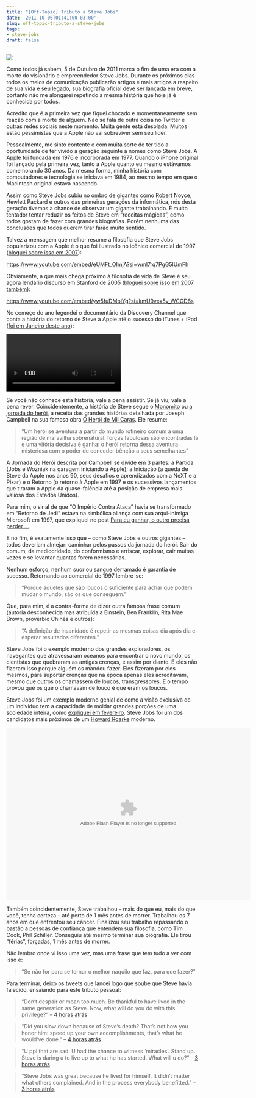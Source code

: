 ```yaml
---
title: "[Off-Topic] Tributo a Steve Jobs"
date: '2011-10-06T01:41:00-03:00'
slug: off-topic-tributo-a-steve-jobs
tags:
- steve-jobs
draft: false
---
```


[![](http://s3.amazonaws.com/akitaonrails/assets/2011/10/6/the_hero_original.png?1317872992)](http://www.apple.com/stevejobs)

Como todos já sabem, 5 de Outubro de 2011 marca o fim de uma era com a morte do visionário e empreendedor Steve Jobs. Durante os próximos dias todos os meios de comunicação publicarão artigos e mais artigos a respeito de sua vida e seu legado, sua biografia oficial deve ser lançada em breve, portanto não me alongarei repetindo a mesma história que hoje já é conhecida por todos.

Acredito que é a primeira vez que fiquei chocado e momentaneamente sem reação com a morte de alguém. Não se fala de outra coisa no Twitter e outras redes sociais neste momento. Muita gente está desolada. Muitos estão pessimistas que a Apple não vai sobreviver sem seu líder.

Pessoalmente, me sinto contente e com muita sorte de ter tido a oportunidade de ter vivido a geração seguinte a nomes como Steve Jobs. A Apple foi fundada em 1976 e incorporada em 1977. Quando o iPhone original foi lançado pela primeira vez, tanto a Apple quanto eu mesmo estávamos comemorando 30 anos. Da mesma forma, minha história com computadores e tecnologia se iniciava em 1984, ao mesmo tempo em que o Macintosh original estava nascendo.


Assim como Steve Jobs subiu no ombro de gigantes como Robert Noyce, Hewlett Packard e outros das primeiras gerações da informática, nós desta geração tivemos a chance de observar um gigante trabalhando. É muito tentador tentar reduzir os feitos de Steve em “receitas mágicas”, como todos gostam de fazer com grandes biografias. Porém nenhuma das conclusões que todos querem tirar farão muito sentido.

Talvez a mensagem que melhor resume a filosofia que Steve Jobs popularizou com a Apple é o que foi ilustrado no icônico comercial de 1997 ([bloguei sobre isso em 2007](http://akitaonrails.com/2007/01/27/off-topic-heres-to-the-crazy-ones)):

https://www.youtube.com/embed/eUMFt_OImjA?si=wml7rq7PgG5lUmFh

Obviamente, a que mais chega próximo à filosofia de vida de Steve é seu agora lendário discurso em Stanford de 2005 ([bloguei sobre isso em 2007 também](http://akitaonrails.com/2007/06/13/off-topic-steve-jobs-discurso-em-stanford-2005)):

https://www.youtube.com/embed/yw5fuDMblYg?si=kmU9vex5v_WCGD6s

No começo do ano legendei o documentário da Discovery Channel que conta a história do retorno de Steve à Apple até o sucesso do iTunes + iPod ([foi em Janeiro deste ano](http://akitaonrails.com/2011/01/30/documentario-the-ipod-revolution)):

<video controls>
<source src="https://s3.us-east-2.amazonaws.com/blip.tv/Akitaonrails-iPodRevolutionPtBR748.m4v.mp4">
Your browser does not support the video tag. [Direct Link](https://s3.us-east-2.amazonaws.com/blip.tv/Akitaonrails-iPodRevolutionPtBR748.m4v.mp4)
</source></video>

Se você não conhece esta história, vale a pena assistir. Se já viu, vale a pena rever. Coincidentemente, a história de Steve segue o [Monomito](http://en.wikipedia.org/wiki/Monomyth) ou [a jornada do herói](http://en.wikipedia.org/wiki/Monomyth), a receita das grandes histórias detalhada por Joseph Campbell na sua famosa obra [O Herói de Mil Caras](http://en.wikipedia.org/wiki/Joseph_Campbell#The_Hero_with_a_Thousand_Faces). Ele resume:

> “Um herói se aventura a partir do mundo rotineiro comum a uma região de maravilha sobrenatural: forças fabulosas são encontradas lá e uma vitória decisiva é ganha: o herói retorna dessa aventura misteriosa com o poder de conceder bênção a seus semelhantes”

A Jornada do Herói descrita por Campbell se divide em 3 partes: a Partida (Jobs e Wozniak na garagem iniciando a Apple); a Iniciação (a queda de Steve da Apple nos anos 90, seus desafios e aprendizados com a NeXT e a Pixar) e o Retorno (o retorno à Apple em 1997 e os sucessivos lançamentos que tiraram a Apple da quase-falência até a posição de empresa mais valiosa dos Estados Unidos).

Para mim, o sinal de que “O Império Contra Ataca” havia se transformado em “Retorno de Jedi” estava na simbólica aliança com sua arqui-inimiga Microsoft em 1997, que expliquei no post [Para eu ganhar, o outro precisa perder …](http://akitaonrails.com/2007/10/23/para-eu-ganhar-o-outro-precisa-perder).

E no fim, é exatamente isso que – como Steve Jobs e outros gigantes – todos deveriam almejar: caminhar pelos passos da jornada do herói. Sair do comum, da mediocridade, do conformismo e arriscar, explorar, cair muitas vezes e se levantar quantas forem necessárias.

Nenhum esforço, nenhum suor ou sangue derramado é garantia de sucesso. Retornando ao comercial de 1997 lembre-se:

> “Porque aqueles que são loucos o suficiente para achar que podem mudar o mundo, são os que conseguem.”

Que, para mim, é a contra-forma de dizer outra famosa frase comum (autoria desconhecida mas atribuída a Einstein, Ben Franklin, Rita Mae Brown, provérbio Chinês e outros):

> “A definição de insanidade é repetir as mesmas coisas dia após dia e esperar resultados diferentes.”

Steve Jobs foi o exemplo moderno dos grandes exploradores, os navegantes que atravessaram oceanos para encontrar o novo mundo, os cientistas que quebraram as antigas crenças, e assim por diante. E eles não fizeram isso porque alguém os mandou fazer. Eles fizeram por eles mesmos, para suportar crenças que na época apenas eles acreditavam, mesmo que outros os chamassem de loucos, transgressores. E o tempo provou que os que o chamavam de louco é que eram os loucos.

Steve Jobs foi um exemplo moderno genial de como a visão exclusiva de um indivíduo tem a capacidade de moldar grandes porções de uma sociedade inteira, como [expliquei em fevereiro](http://www.akitaonrails.com/2011/02/04/off-topic-the-fountainhead-defesa-de-howard-roark). Steve Jobs foi um dos candidatos mais próximos de um [Howard Roarke](http://fvdb.wordpress.com/2011/08/25/steve-jobs-the-howard-roark-in-business/) moderno.

<embed src="http://blip.tv/play/AYKhnigA" type="application/x-shockwave-flash" width="640" height="453" allowscriptaccess="always" allowfullscreen="true"></embed>

Também coincidentemente, Steve trabalhou – mais do que eu, mais do que você, tenha certeza – até perto de 1 mês antes de morrer. Trabalhou os 7 anos em que enfrentou seu câncer. Finalizou seu trabalho repassando o bastão a pessoas de confiança que entendem sua filosofia, como Tim Cook, Phil Schiller. Conseguiu até mesmo terminar sua biografia. Ele tirou “férias”, forçadas, 1 mês antes de morrer.

Não lembro onde vi isso uma vez, mas uma frase que tem tudo a ver com isso é:

> “Se não for para se tornar o melhor naquilo que faz, para que fazer?”

Para terminar, deixo os tweets que lancei logo que soube que Steve havia falecido, ensaiando para este tributo pessoal:

> “Don’t despair or moan too much. Be thankful to have lived in the same generation as Steve. Now, what will do you do with this privilege?” – [4 horas atrás](https://twitter.com/#!/akitaonrails/status/121741343386107904)

> “Did you slow down because of Steve’s death? That’s not how you honor him: speed up your own accomplishments, that’s what he would’ve done.” – [4 horas atrás](https://twitter.com/#!/akitaonrails/status/121743234618753024)

> “U ppl that are sad. U had the chance to witness ‘miracles’. Stand up. Steve is daring u to live up to what he has started. What will u do?” – [3 horas atrás](https://twitter.com/#!/akitaonrails/status/121750887558414336)

> “Steve Jobs was great because he lived for himself. It didn’t matter what others complained. And in the process everybody benefitted.” – [3 horas atrás](https://twitter.com/#!/akitaonrails/status/121752058167701504)

